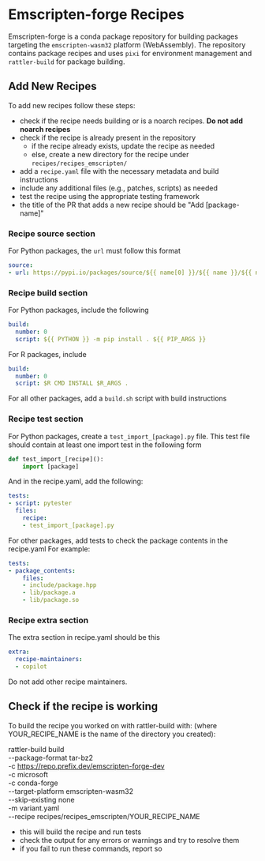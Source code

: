 # Emscripten-forge Recipes

Emscripten-forge is a conda package repository for building packages targeting the `emscripten-wasm32` platform (WebAssembly). The repository contains package recipes and uses `pixi` for environment management and `rattler-build` for package building.


## Add New Recipes

To add new recipes follow these steps:

* check if the recipe needs building or is a noarch recipes. **Do not add noarch recipes**
* check if the recipe is already present in the repository
  * if the recipe already exists, update the recipe as needed
  * else, create a new directory for the recipe under `recipes/recipes_emscripten/`
* add a `recipe.yaml` file with the necessary metadata and build instructions
* include any additional files (e.g., patches, scripts) as needed
* test the recipe using the appropriate testing framework
* the title of the PR that adds a new recipe should be "Add [package-name]"

### Recipe source section

For Python packages, the `url` must follow this format
```yaml
source:
- url: https://pypi.io/packages/source/${{ name[0] }}/${{ name }}/${{ name|replace('-','_') }}-${{ version }}.tar.gz
```

### Recipe build section

For Python packages, include the following
```yaml
build:
  number: 0
  script: ${{ PYTHON }} -m pip install . ${{ PIP_ARGS }}
```

For R packages, include
```yaml
build:
  number: 0
  script: $R CMD INSTALL $R_ARGS .
```

For all other packages, add a `build.sh` script with build instructions


### Recipe test section

For Python packages, create a `test_import_[package].py` file. This test
file should contain at least one import test in the following form
```python
def test_import_[recipe]():
    import [package]
```

And in the recipe.yaml, add the following:
```yaml
tests:
- script: pytester
  files:
    recipe:
    - test_import_[package].py
```

For other packages, add tests to check the package contents in the recipe.yaml
For example:
```yaml
tests:
- package_contents:
    files:
    - include/package.hpp
    - lib/package.a
    - lib/package.so
```

### Recipe extra section

The extra section in recipe.yaml should be this
```yaml
extra:
  recipe-maintainers:
  - copilot
```

Do not add other recipe maintainers.

## Check if the recipe is working

To build the recipe you worked on with rattler-build with:
(where YOUR_RECIPE_NAME is the name of the directory you created):


  rattler-build build \
  --package-format tar-bz2 \
  -c https://repo.prefix.dev/emscripten-forge-dev \
  -c microsoft \
  -c conda-forge \
  --target-platform emscripten-wasm32 \
  --skip-existing none \
  -m variant.yaml \
  --recipe recipes/recipes_emscripten/YOUR_RECIPE_NAME


* this will build the recipe and run tests
* check the output for any errors or warnings and try to resolve them
* if you fail to run these commands, report so